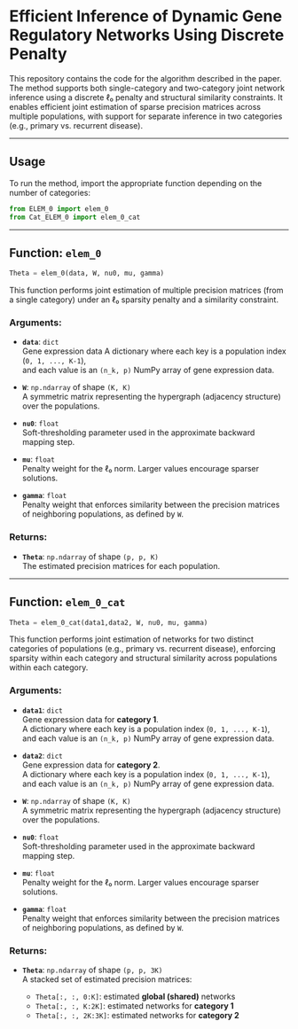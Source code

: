 # Efficient Inference of Dynamic Gene Regulatory Networks Using Discrete Penalty

This repository contains the code for the algorithm described in the paper. The method supports both single-category and two-category joint network inference using a discrete ℓ₀ penalty and structural similarity constraints. It enables efficient joint estimation of sparse precision matrices across multiple populations, with support for separate inference in two categories (e.g., primary vs. recurrent disease).

---

## Usage

To run the method, import the appropriate function depending on the number of categories:

```python
from ELEM_0 import elem_0
from Cat_ELEM_0 import elem_0_cat
```

---

## Function: `elem_0`

```python
Theta = elem_0(data, W, nu0, mu, gamma)
```

This function performs joint estimation of multiple precision matrices (from a single category) under an ℓ₀ sparsity penalty and a similarity constraint.

### Arguments:

- **`data`**: `dict`  
  Gene expression data 
  A dictionary where each key is a population index (`0, 1, ..., K-1`),  
  and each value is an `(n_k, p)` NumPy array of gene expression data.

- **`W`**: `np.ndarray` of shape `(K, K)`  
  A symmetric matrix representing the hypergraph (adjacency structure) over the populations.

- **`nu0`**: `float`  
  Soft-thresholding parameter used in the approximate backward mapping step.

- **`mu`**: `float`  
  Penalty weight for the ℓ₀ norm. Larger values encourage sparser solutions.

- **`gamma`**: `float`  
  Penalty weight that enforces similarity between the precision matrices  
  of neighboring populations, as defined by `W`.

### Returns:

- **`Theta`**: `np.ndarray` of shape `(p, p, K)`  
  The estimated precision matrices for each population.

---

## Function: `elem_0_cat`

```python
Theta = elem_0_cat(data1,data2, W, nu0, mu, gamma)
```

This function performs joint estimation of networks for two distinct categories of populations (e.g., primary vs. recurrent disease), enforcing sparsity within each category and structural similarity across populations within each category.

### Arguments:

- **`data1`**: `dict`  
  Gene expression data for **category 1**.    
  A dictionary where each key is a population index (`0, 1, ..., K-1`),  
  and each value is an `(n_k, p)` NumPy array of gene expression data.

- **`data2`**: `dict`  
  Gene expression data for **category 2**.  
  A dictionary where each key is a population index (`0, 1, ..., K-1`),  
  and each value is an `(n_k, p)` NumPy array of gene expression data.

- **`W`**: `np.ndarray` of shape `(K, K)`  
  A symmetric matrix representing the hypergraph (adjacency structure) over the populations.

- **`nu0`**: `float`  
  Soft-thresholding parameter used in the approximate backward mapping step.

- **`mu`**: `float`  
  Penalty weight for the ℓ₀ norm. Larger values encourage sparser solutions.

- **`gamma`**: `float`  
  Penalty weight that enforces similarity between the precision matrices  
  of neighboring populations, as defined by `W`.

### Returns:

- **`Theta`**: `np.ndarray` of shape `(p, p, 3K)`  
  A stacked set of estimated precision matrices:
  
  - `Theta[:, :, 0:K]`: estimated **global (shared)** networks  
  - `Theta[:, :, K:2K]`: estimated networks for **category 1**  
  - `Theta[:, :, 2K:3K]`: estimated networks for **category 2**
